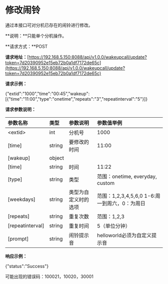 # 修改闹铃

通过本接口可对分机已存在的闹铃进行修改。

**说明：**只能单个分机操作。

**请求方式：**POST

**请求地址：**[https://192.168.5.150:8088/api/v1.0.0/wakeupcall/update?token=7d20390952e15eb72b0a1df7172de65c](https://192.168.5.150:8088/api/v1.0.0/wakeupcall/update?token=7d20390952e15eb72b0a1df7172de65c)

**请求示例：**

{"extid":"1000","time":"00:45","wakeup":\[{"time":"11:00","type":"onetime","repeats":"3","repeatinterval":"5"}\]}

**请求参数说明：**

| 参数名称 | 类型 | 参数说明 | 参数值举例 |
| :--- | :--- | :--- | :--- |
| &lt;extid&gt; | int | 分机号 | 1000 |
| \[time\] | string | 要修改的时间 | 11:00 |
| \[wakeup\] | object |  |  |
| \[time\] | string | 时间 | 11:22 |
| \[type\] | string | 类型 | 范围：onetime, everyday, custom |
| \[weekdays\] | string | 类型为自定义时的选项 | 范围：1,2,3,4,5,6,0                1-6:周一到周六，0：为周日 |
| \[repeats\] | string | 重复次数 | 范围：1,2,3 |
| \[repeatinterval\] | string | 重复时间 | 5（单位分钟） |
| \[prompt\] | string | 闹铃提示音 | helloworld必须为自定义提示音 |

**响应示例：**

{"status":"Success"}

可能出现的错误码：100021，10020，30001

